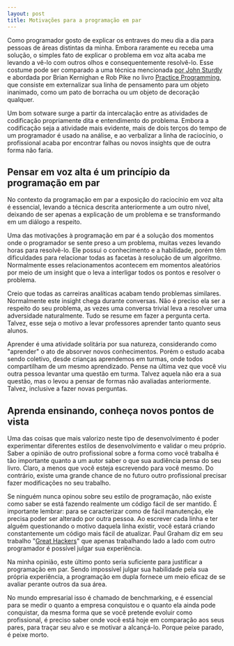 ```yaml
---
layout: post
title: Motivações para a programação em par
---
```


Como programador gosto de explicar os entraves do meu dia a dia para pessoas de áreas distintas da minha.
Embora raramente eu receba uma solução, o simples fato de explicar o problema em voz alta acaba me levando
a vê-lo com outros olhos e consequentemente resolvê-lo. Esse costume pode ser comparado a uma técnica mencionada
[por John Sturdly] e abordada por Brian Kernighan e Rob Pike no livro [Practice Programming], que consiste em
externalizar sua linha de pensamento para um objeto inanimado, como um pato de borracha ou um objeto de decoração
qualquer.

Um bom sotware surge a partir da intercalação entre as atividades de codificação propriamente dita e entendimento
do problema. Embora a codificação seja a atividade mais evidente, mais de dois terços do tempo de um programador é
usado na análise, e ao verbalizar a linha de raciocínio, o profissional acaba por encontrar falhas ou novos insights
que de outra forma não faria.

## Pensar em voz alta é um princípio da programação em par

No contexto da programação em par a exposição do raciocínio em voz alta é essencial, levando a técnica descrita
anteriormente a um outro nível, deixando de ser apenas a explicação de um problema e se transformando em um diálogo a respeito.

Uma das motivações à programação em par é a solução dos momentos onde o programador se sente preso a um problema,
muitas vezes levando horas para resolvê-lo. Ele possui o conhecimento e a habilidade, porém têm dificuldades para
relacionar todas as facetas à resolução de um algoritmo. Normalmente esses relacionamentos acontecem em momentos aleatórios
por meio de um insight que o leva a interligar todos os pontos e resolver o problema.

Creio que todas as carreiras analíticas acabam tendo problemas similares. Normalmente este insight chega durante conversas.
Não é preciso ela ser a respeito do seu problema, as vezes uma conversa trivial leva a resolver uma adversidade naturalmente.
Tudo se resume em fazer a pergunta certa. Talvez, esse seja o motivo a levar professores aprender tanto quanto seus alunos.

Aprender é uma atividade solitária por sua natureza,  considerando como "aprender" o ato de absorver novos conhecimentos.
Porém o estudo acaba sendo coletivo,  desde crianças aprendemos em turmas, onde todos compartilham de um mesmo aprendizado. 
Pense na última vez que você viu outra pessoa levantar uma questão em turma. Talvez aquela não era a sua questão,
mas o levou a pensar de formas não avaliadas anteriormente. Talvez, inclusive a fazer novas perguntas.

## Aprenda ensinando, conheça novos pontos de vista

Uma das coisas que mais valorizo neste tipo de desenvolvimento é poder experimentar diferentes estilos de desenvolvimento
e validar o meu próprio. Saber a opinião de outro profissional sobre a forma como você trabalha é tão importante quanto a
um autor saber o que sua audiência pensa do seu livro. Claro, a menos que você esteja escrevendo para você mesmo.
Do contrário, existe uma grande chance de no futuro outro profissional precisar fazer modificações no seu trabalho. 

Se ninguém nunca opinou sobre seu estilo de programação, não existe como saber se está fazendo realmente um código fácil
de ser mantido. É importante lembrar: para se caracterizar como de fácil manutenção, ele precisa poder ser alterado por
outra pessoa. Ao escrever cada linha e ter alguém questionando o motivo daquela linha existir, você estará criando constantemente
um código mais fácil de atualizar. Paul Graham diz em seu trabalho "[Great Hackers]" que  apenas trabalhando lado a lado
com outro programador é possível julgar sua experiência.

Na minha opinião, este último ponto seria suficiente para justificar a programação em par. Sendo impossível julgar
sua habilidade pela sua própria experiência, a programação em dupla fornece um meio eficaz de se avaliar perante outros da sua área. 

No mundo empresarial isso é chamado de benchmarking, e é essencial para se medir o quanto a empresa conquistou e o
quanto ela ainda pode conquistar, da mesma forma que se você pretende evoluir como profissional, é preciso saber onde
você está hoje em comparação aos seus pares, para traçar seu alvo e se motivar a alcançá-lo. Porque peixe parado, é peixe morto.

[por John Sturdly]: http://www.ppig.org/papers/17th-sturdy.pdf
[Practice Programming]: http://www.amazon.com/Practice-Programming-Addison-Wesley-Professional-Computing/dp/020161586X
[Great Hackers]: http://www.paulgraham.com/gh.html
